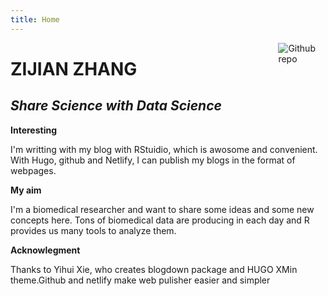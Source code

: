 ```yaml
---
title: Home
---
```


[<img src="https://simpleicons.org/icons/github.svg" style="max-width:15%;min-width:40px;float:right;" alt="Github repo" />](https://zijzhang.github.com/)

# ZIJIAN ZHANG

## _Share Science with Data Science_

**Interesting** 

I'm writting with my blog with RStuidio, which is awosome and convenient. With Hugo, github and Netlify, I can publish my blogs in the format of webpages.

**My aim** 

I'm a biomedical researcher and want to share some ideas and some new concepts here. Tons of biomedical data are producing in each day and R provides us many tools to analyze them.

**Acknowlegment**

Thanks to Yihui Xie, who creates blogdown package and HUGO XMin theme.Github and netlify make web pulisher easier and simpler




